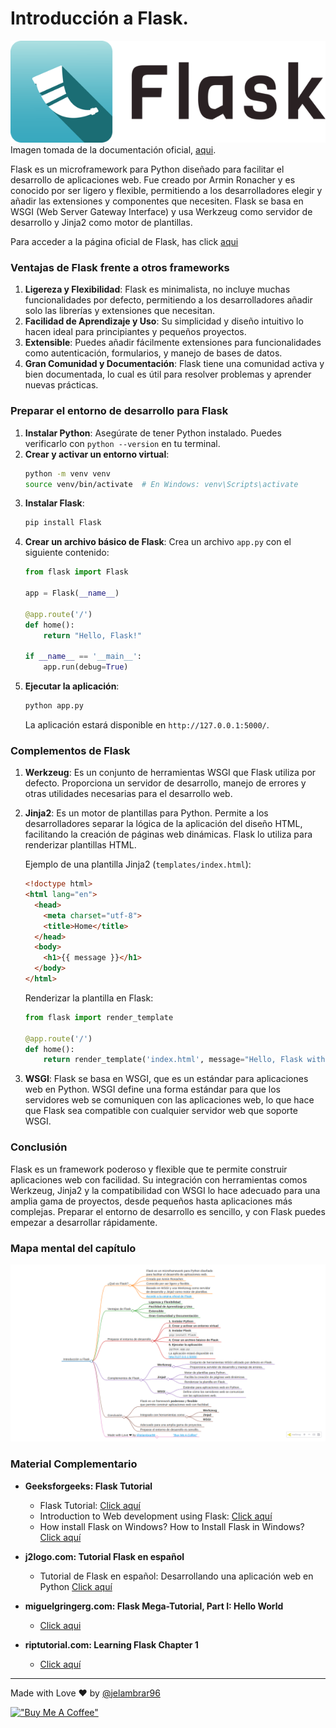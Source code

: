 # Introducción a Flask.

![media](media/flask-horizontal.webp)
Imagen tomada de la documentación oficial, [aqui](https://flask.palletsprojects.com/en/3.0.x/). 

Flask es un microframework para Python diseñado para facilitar el desarrollo de aplicaciones web. Fue creado por Armin Ronacher y es conocido por ser ligero y flexible, permitiendo a los desarrolladores elegir y añadir las extensiones y componentes que necesiten. Flask se basa en WSGI (Web Server Gateway Interface) y usa Werkzeug como servidor de desarrollo y Jinja2 como motor de plantillas.

Para acceder a la página oficial de Flask, has click [aqui](https://flask.palletsprojects.com/en/3.0.x/)

### Ventajas de Flask frente a otros frameworks

1. **Ligereza y Flexibilidad**: Flask es minimalista, no incluye muchas funcionalidades por defecto, permitiendo a los desarrolladores añadir solo las librerías y extensiones que necesitan.
2. **Facilidad de Aprendizaje y Uso**: Su simplicidad y diseño intuitivo lo hacen ideal para principiantes y pequeños proyectos.
3. **Extensible**: Puedes añadir fácilmente extensiones para funcionalidades como autenticación, formularios, y manejo de bases de datos.
4. **Gran Comunidad y Documentación**: Flask tiene una comunidad activa y bien documentada, lo cual es útil para resolver problemas y aprender nuevas prácticas.

### Preparar el entorno de desarrollo para Flask

1. **Instalar Python**: Asegúrate de tener Python instalado. Puedes verificarlo con `python --version` en tu terminal.
2. **Crear y activar un entorno virtual**:
   ```bash
   python -m venv venv
   source venv/bin/activate  # En Windows: venv\Scripts\activate
   ```
3. **Instalar Flask**:
   ```bash
   pip install Flask
   ```
4. **Crear un archivo básico de Flask**:
   Crea un archivo `app.py` con el siguiente contenido:
   ```python
   from flask import Flask

   app = Flask(__name__)

   @app.route('/')
   def home():
       return "Hello, Flask!"

   if __name__ == '__main__':
       app.run(debug=True)
   ```
5. **Ejecutar la aplicación**:
   ```bash
   python app.py
   ```
   La aplicación estará disponible en `http://127.0.0.1:5000/`.

### Complementos de Flask

1. **Werkzeug**: Es un conjunto de herramientas WSGI que Flask utiliza por defecto. Proporciona un servidor de desarrollo, manejo de errores y otras utilidades necesarias para el desarrollo web.
   
2. **Jinja2**: Es un motor de plantillas para Python. Permite a los desarrolladores separar la lógica de la aplicación del diseño HTML, facilitando la creación de páginas web dinámicas. Flask lo utiliza para renderizar plantillas HTML.
   
   Ejemplo de una plantilla Jinja2 (`templates/index.html`):
   ```html
   <!doctype html>
   <html lang="en">
     <head>
       <meta charset="utf-8">
       <title>Home</title>
     </head>
     <body>
       <h1>{{ message }}</h1>
     </body>
   </html>
   ```
   Renderizar la plantilla en Flask:
   ```python
   from flask import render_template

   @app.route('/')
   def home():
       return render_template('index.html', message="Hello, Flask with Jinja2!")
   ```

3. **WSGI**: Flask se basa en WSGI, que es un estándar para aplicaciones web en Python. WSGI define una forma estándar para que los servidores web se comuniquen con las aplicaciones web, lo que hace que Flask sea compatible con cualquier servidor web que soporte WSGI.

### Conclusión

Flask es un framework poderoso y flexible que te permite construir aplicaciones web con facilidad. Su integración con herramientas comos Werkzeug, Jinja2 y la compatibilidad con WSGI lo hace adecuado para una amplia gama de proyectos, desde pequeños hasta aplicaciones más complejas. Preparar el entorno de desarrollo es sencillo, y con Flask puedes empezar a desarrollar rápidamente.

### Mapa mental del capítulo

![markmap](markmap/markmap.png)

### Material Complementario

- **Geeksforgeeks: Flask Tutorial** 
  - Flask Tutorial: [Click aquí](https://www.geeksforgeeks.org/flask-tutorial/)
  - Introduction to Web development using Flask: [Click aquí](https://www.geeksforgeeks.org/python-introduction-to-web-development-using-flask) 
  - How install Flask on Windows? How to Install Flask in Windows? [Click aquí](https://www.geeksforgeeks.org/how-to-install-flask-in-windows/) 


- **j2logo.com: Tutorial Flask en español**
  -  Tutorial de Flask en español: Desarrollando una aplicación web en Python [Click aquí](https://j2logo.com/tutorial-flask-espanol/) 

- **miguelgringerg.com: Flask Mega-Tutorial, Part I: Hello World**
  - [Click aqui](https://blog.miguelgrinberg.com/post/the-flask-mega-tutorial-part-i-hello-world)
  
- **riptutorial.com: Learning Flask Chapter 1**
  - [Click aquí](https://riptutorial.com/Download/flask.pdf)

____

Made with Love ❤️ by [@jelambrar96](https://github.com/jelambrar96)

[!["Buy Me A Coffee"](https://www.buymeacoffee.com/assets/img/custom_images/orange_img.png)](https://www.buymeacoffee.com/jelambrar1)

